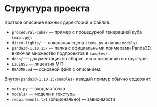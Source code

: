 # Структура проекта

Краткое описание важных директорий и файлов.

- `procedural-cube/` — пример с процедурной генерацией куба (`main.py`).
- `disco-lights/` — локальная сцена `scene.py` и папка `models/`.
- `panda3d-1.10.13/` — папка с официальными примерами Panda3D, включая множество подпроектов в `samples/`.
- `docs/` — документация по сборке, использованию и структуре.
- `LICENSE` — лицензия MIT.
- `README.md` — основной файл с описанием.

Внутри `panda3d-1.10.13/samples/` каждый пример обычно содержит:

- `main.py` — входная точка
- `models/` — модели и текстуры
- `requirements.txt` (опционально) — зависимости
